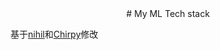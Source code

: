   <!-- markdownlint-disable-next-line -->
<div align="center">
  # My ML Tech stack
</div>

基于[nihil](https://nihil.cc/)和[Chirpy](https://chirpy.cotes.page/)修改